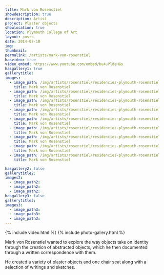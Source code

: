 ```yaml
---
title: Mark von Rosenstiel
showdescription: true
description: Artist
project: Plaster objects
showlocation: true
location: Plymouth College of Art 
layout: posts
date: 2014-07-18
img: 
thumbnail: 
permalink: /artists/mark-von-rosenstiel
hasvideo: true
video_embed: https://www.youtube.com/embed/bu4uPldeHGs
hasgallery1: true   
gallerytitle: 
images:
  - image_path: /img/artists/rosenstiel/residencies-plymouth-rosenstiel-1
    title: Mark von Rosenstiel
  - image_path: /img/artists/rosenstiel/residencies-plymouth-rosenstiel-2
    title: Mark von Rosenstiel 
  - image_path: /img/artists/rosenstiel/residencies-plymouth-rosenstiel-3
    title: Mark von Rosenstiel 
  - image_path: /img/artists/rosenstiel/residencies-plymouth-rosenstiel-4
    title: Mark von Rosenstiel 
  - image_path: /img/artists/rosenstiel/residencies-plymouth-rosenstiel-5
    title: Mark von Rosenstiel 
  - image_path: /img/artists/rosenstiel/residencies-plymouth-rosenstiel-6
    title: Mark von Rosenstiel 
  - image_path: /img/artists/rosenstiel/residencies-plymouth-rosenstiel-7
    title: Mark von Rosenstiel 
  - image_path: /img/artists/rosenstiel/residencies-plymouth-rosenstiel-8
    title: Mark von Rosenstiel 
  - image_path: /img/artists/rosenstiel/residencies-plymouth-rosenstiel-9
    title: Mark von Rosenstiel 

hasgallery2: false       
gallerytitle2:  
images2:
  - image_path2: 
  - image_path2: 
  - image_path2: 
hasgallery3: false    
gallerytitle3:  
images3:
  - image_path3: 
  - image_path3: 
  - image_path3:    
---
```


{% include video.html %}
{% include photo-gallery.html %}

Mark von Rosenstiel wanted to explore the way objects take on identity through the creation of abstracted objects, which he then documented through a written correspondence with them. 

He created a variety of plaster objects and one chair seat along with a selection of writings and sketches. 







